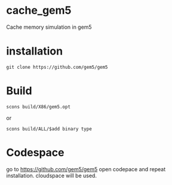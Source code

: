 # cache_gem5
Cache memory simulation in gem5


# installation

```
git clone https://github.com/gem5/gem5
```

# Build

```
scons build/X86/gem5.opt
```
or 
```
scons build/ALL/$add binary type
```

# Codespace

go to https://github.com/gem5/gem5 open codepace and repeat installation.
cloudspace will be used.
